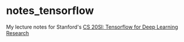 # notes_tensorflow
My lecture notes for Stanford's [CS 20SI: Tensorflow for Deep Learning Research](http://web.stanford.edu/class/cs20si/index.html)
